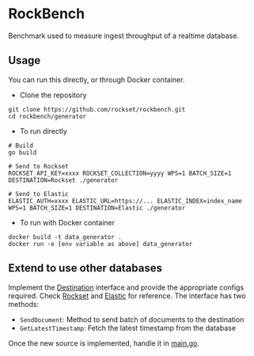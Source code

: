 # RockBench
Benchmark used to measure ingest throughput of a realtime database.

## Usage
You can run this directly, or through Docker container.
* Clone the repository
```
git clone https://github.com/rockset/rockbench.git
cd rockbench/generator
```
* To run directly
```
# Build
go build

# Send to Rockset
ROCKSET_API_KEY=xxxx ROCKSET_COLLECTION=yyyy WPS=1 BATCH_SIZE=1 DESTINATION=Rockset ./generator

# Send to Elastic
ELASTIC_AUTH=xxxx ELASTIC_URL=https://... ELASTIC_INDEX=index_name WPS=1 BATCH_SIZE=1 DESTINATION=Elastic ./generator
```

* To run with Docker container
```
docker build -t data_generator .
docker run -e [env variable as above] data_generator
```

## Extend to use other databases

Implement the [Destination](https://github.com/rockset/rockbench/blob/master/generator/destination.go) interface and provide the appropriate configs required. Check [Rockset](https://github.com/rockset/rockbench/blob/master/generator/rockset.go) and [Elastic](https://github.com/rockset/rockbench/blob/master/generator/elastic.go) for reference. The interface has two methods:

* `SendDocument`: Method to send batch of documents to the destination
* `GetLatestTimestamp`: Fetch the latest timestamp from the database

Once the new source is implemented, handle it in [main.go](https://github.com/rockset/rockbench/blob/master/generator/main.go]).
